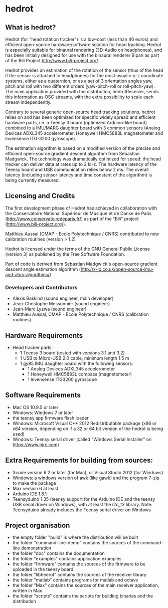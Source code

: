 # hedrot

## What is hedrot?
Hedrot (for "head rotation tracker") is a low-cost (less than 40 euros) and efficient open-source hardware/software solution for head tracking. Hedrot is especially suitable for binaural rendering (3D-Audio on headphones), and has been initially designed for use with the binaural renderer Bipan as part of the Bili Project http://www.bili-project.org/.

Hedrot provides an estimation of the rotation of the sensor (thus of the head if the sensor is attached to headphones) for the most usual x-y-z coordinate systems, either as a quaternion, or as a set of 3 orientation angles yaw, pitch and roll with two different orders (yaw-pitch-roll or roll-pitch-yaw). The main application provided with the distribution, hedrotReceiver, sends this information as OSC streams, with the extra possibility to scale each stream independently.

Contrary to several generic open-source head tracking solutions, hedrot relies on and has been optimized for specific widely spread and efficient hardware parts, i.e. a Teensy 3 board (optimized Arduino-like board) combined to a IMU/MARG daughter board with 3 common sensors (Analog Devices ADXL345 accelerometer, Honeywell HMC5883L magnetometer and Invensense ITG-3200 gyroscope). 

The estimation algorithm is based on a modified version of the precise and efficient open-source gradient descent algorithm from Sebastian Madgwick. The technology was dramatically optimized for speed: the head tracker can deliver data at rates up to 2 kHz. The hardware latency of the Teensy board and USB communication relies below 2 ms. The overall latency (including sensor latency and time constant of the algorithm) is being currently measured. 

## Licensing and Credits
The first development phase of Hedrot has achieved in collaboration with the Conservatoire National Supérieur de Musique et de Danse de Paris (http://www.conservatoiredeparis.fr/) as part of the "Bili" project (http://www.bili-project.org/).

Matthieu Aussal (CMAP - Ecole Polytechnique / CNRS) contributed to new calibration routines (version > 1.2)

Hedrot is licensed under the terms of the GNU General Public License (version 3) as published by the Free Software Foundation.

Part of code is derived from Sebastian Madgwick's open-source gradient descent angle estimation algorithm (http://x-io.co.uk/open-source-imu-and-ahrs-algorithms/)


### Developers and Contributors
* Alexis Baskind (sound engineer, main developer)
* Jean-Christophe Messonnier (sound engineer)
* Jean-Marc Lyzwa (sound engineer)
* Matthieu Aussal, CMAP - Ecole Polytechnique / CNRS (calibration routines)


## Hardware Requirements
- Head tracker parts:
  - 1 Teensy 3 board (tested with versions 3.1 and 3.2)
  - 1 USB to Micro-USB 2.0 cable, minimum length 1.5 m
  - 1 gy85 IMU daughter board with the following sensors:
    - 1 Analog Devices ADXL345 accelerometer
    - 1 Honeywell HMC5883L compass (magnetometer)
    - 1 Invensense ITG3200 gyroscope

## Software Requirements
- Mac OS 10.9.5 or later
- Windows: Windows 7 or later
- the teensy.app firmware flash loader
- Windows: Microsoft Visual C++ 2012 Redistributable package (x86 or x64 version, depending on if a 32 or 64 bit version of the hedrot is being used)
- Windows: Teensy serial driver (called "Windows Serial Installer" on https://www.pjrc.com)

## Extra Requirements for building from sources:
- Xcode version 6.2 or later (for Mac), or Visual Studio 2012 (for Windows)
- Windows: a windows version of awk (like gawk) and the program 7-zip to make the package
- Max version 6 at least
- Arduino IDE 1.8.1
- Teensyduino 1.35 (teensy support for the Arduino IDE and the teensy USB serial driver on Windows), with at least the i2c_t3 library. Note: Teensyduino already includes the Teensy serial driver on Windows

## Project organisation
- the empty folder "build" is where the distribution will be built
- the folder "command-line-demo" contains the sources of the command-line demonstration
- the folder "doc" contains the documentation
- the folder "examples" contains application examples
- the folder "firmware" contains the sources of the firmware to be uploaded in the teensy board
- the folder "libhedrot" contains the sources of the receiver library
- the folder "matlab" contains programs for matlab and octave
- the folder "Max" contains the sources of the main receiver application, written in Max
- the folder "scripts" contains the scripts for building binaries and the distribution
